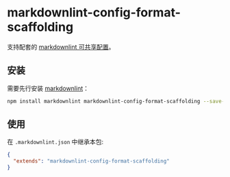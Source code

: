 # markdownlint-config-format-scaffolding

支持配套的 [markdownlint 可共享配置](https://www.npmjs.com/package/markdownlint#optionsconfig)。

## 安装

需要先行安装 [markdownlint](https://www.npmjs.com/package/markdownlint)：

```bash
npm install markdownlint markdownlint-config-format-scaffolding --save-dev
```

## 使用

在 `.markdownlint.json` 中继承本包:

```json
{
  "extends": "markdownlint-config-format-scaffolding"
}
```
